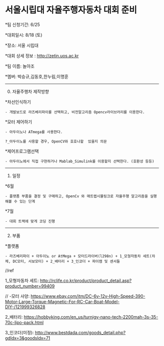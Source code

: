 # 서울시립대 자율주행자동차 대회 준비 
 
 *팀 신청기간: 6/25
 
 *대회일시: 8/18 (토)
 
 *장소: 서울 시립대 
 
 *대회 상세 정보 : http://zetin.uos.ac.kr 
 
 *팀 이름: 놀아조
 
 *멤버: 박승규,김동호,한누림,이명훈
 
---------------------------------

0. 자율주행차 제작방향 

  *차선인식하기 
  
    - 개발보드로 라즈베리파이를 선택하고, 비전알고리즘 Opencv라이브러리를 이용한다.  
    
  *모터 제어하기 
  
    - 아두이노나 ATmega를 사용한다. 
    
    ?_아두이노를 사용할 경우, OpenCV와 호호나할  있을지 의문
  
  *제어프로그램선택
  
    - 아두이노에서 직접 구현하거나 Mablab_Simulink를 이용할지 선택한다. (호환성 등등) 
   
---------------------------------


1. 일정 

*6월 

    - 플랫폼 부품을 결정 및 구매하고, OpenCv 와 매트랩시뮬링크로 자율주행 알고리즘을 실행해볼 수 있는 단계 
 
*7월

    - 대회 트랙에 맞게 코딩 진행 
 
 ---------------------------------
 
2. 부품 

*플랫폼

    - 라즈베리파이 + 아두이노 or AtMega + 모터드라이버(l298n) + 1_모형자동차 세트(차체, DC모터, 서보모터) + 2_배터리 + 3_인코더 + 파이캠 및 센서들


//ref

1_모형자동차 세트: http://rclife.co.kr/product/product_detail.asp?product_number=99409

// -모터 사양: https://www.ebay.com/itm/DC-6v-12v-High-Speed-390-Motor-Large-Torque-Magnetic-For-RC-Car-Boat-Model-DIY-/121999326828


2_배터리: https://hobbyking.com/en_us/turnigy-nano-tech-2200mah-3s-35-70c-lipo-pack.html

3_인코더(미정): http://www.bestdada.com/goods_detail.php?gdIdx=3&goodsIdx=71

 
